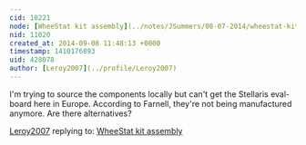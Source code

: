 ```yaml
---
cid: 10221
node: [WheeStat kit assembly](../notes/JSummers/08-07-2014/wheestat-kit-assembly)
nid: 11020
created_at: 2014-09-08 11:48:13 +0000
timestamp: 1410176893
uid: 428078
author: [Leroy2007](../profile/Leroy2007)
---
```


I'm trying to source the components locally but can't get the Stellaris eval-board here in Europe. According to Farnell, they're not being manufactured anymore. Are there alternatives?

[Leroy2007](../profile/Leroy2007) replying to: [WheeStat kit assembly](../notes/JSummers/08-07-2014/wheestat-kit-assembly)


